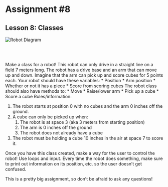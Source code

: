 # Assignment #8
## Lesson 8: Classes

![Robot Diagram](https://i.imgur.com/weUrXeL.png)

<br/><br/>

Make a class for a robot! This robot can only drive in a straight line on a field 7 meters long. The robot has a drive base and an arm that can move up and down. Imagine that the arm can pick up and score cubes for 5 points each. Your robot should have these variables:
    * Position
    * Arm position
    * Whether or not it has a piece
    * Score from scoring cubes
The robot class should also have methods to:
    * Move
    * Raise/lower arm
    * Pick up a cube
    * Score a cube
Rules/information:
1. The robot starts at position 0 with no cubes and the arm 0 inches off the ground.
2. A cube can only be picked up when:
    1. The robot is at space 3 (aka 3 meters from starting position)
    2. The arm is 0 inches off the ground
    3. The robot does not already have a cube
3. The robot must be holding a cube 10 inches in the air at space 7 to score it.

Once you have this class created, make a way for the user to control the robot! Use loops and input. Every time the robot does something, make sure to print out information on its position, etc. so the user doesn’t get confused.

This is a pretty big assignment, so don’t be afraid to ask any questions!


